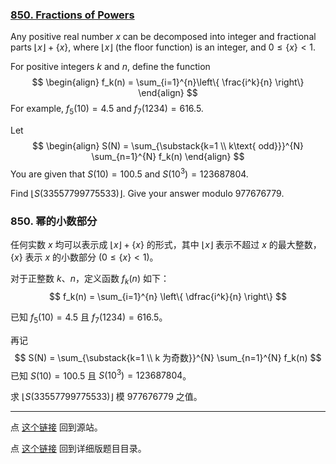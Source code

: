 ### [850. Fractions of Powers](https://projecteuler.net/problem=850)

Any positive real number $x$ can be decomposed into integer and fractional parts $\lfloor x \rfloor + \{x\}$, where $\lfloor x \rfloor$ (the floor function) is an integer, and $0\le \{x\} < 1$.

For positive integers $k$ and $n$, define the function
$$
\begin{align}
f_k(n) = \sum_{i=1}^{n}\left\{ \frac{i^k}{n} \right\}
\end{align}
$$
For example, $f_5(10)=4.5$ and $f_7(1234)=616.5$.

Let
$$
\begin{align}
S(N) = \sum_{\substack{k=1 \\ k\text{ odd}}}^{N} \sum_{n=1}^{N}  f_k(n)
\end{align}
$$
You are given that $S(10)=100.5$ and $S(10^3)=123687804$.

Find $\lfloor S(33557799775533) \rfloor$. Give your answer modulo 977676779.

### 850. 幂的小数部分

任何实数 $x$ 均可以表示成 $\lfloor x \rfloor + \{x\}$ 的形式，其中 $\lfloor x \rfloor$ 表示不超过 $x$ 的最大整数，$\{x\}$ 表示 $x$ 的小数部分 $(0 \leq \{x\} < 1)$。

对于正整数 $k$、$n$，定义函数 $f_k(n)$ 如下：
$$
f_k(n) = \sum_{i=1}^{n} \left\{ \dfrac{i^k}{n} \right\}
$$

已知 $f_5(10) = 4.5$ 且 $f_7(1234) = 616.5$。

再记
$$
S(N) = \sum_{\substack{k=1 \\ k 为奇数}}^{N} \sum_{n=1}^{N} f_k(n)
$$
已知 $S(10) = 100.5$ 且 $S(10^3) = 123687804$。

求 $\lfloor S(33557799775533) \rfloor$ 模 $977676779$ 之值。

---

点 [这个链接](https://fsy-juruo.github.io/pe-chinese-translation/) 回到源站。

点 [这个链接](https://fsy-juruo.github.io/pe-chinese-translation/detailed_content_archives.html) 回到详细版题目目录。